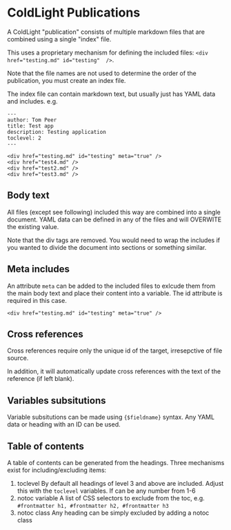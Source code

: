 # ColdLight Publications

A ColdLight "publication" consists of multiple markdown files that are combined using a single "index" file.

This uses a proprietary mechanism for defining the included files: `<div href="testing.md" id="testing"  />`. 

Note that the file names are not used to determine the order of the publication, you must create an index file.

The index file can contain markdown text, but usually just has YAML data and includes. e.g.

```
---
author: Tom Peer
title: Test app
description: Testing application
toclevel: 2
---

<div href="testing.md" id="testing" meta="true" />
<div href="test4.md" />
<div href="test2.md" />
<div href="test3.md" />
```

## Body text

All files (except see following) included this way are combined into a single document. YAML data can be defined in any of the files and will OVERWITE the existing value.

Note that the div tags are removed. You would need to wrap the includes if you wanted to divide the document into sections or something similar.

## Meta includes

An attribute `meta` can be added to the included files to exlcude them from the main body text and place their content into a variable. The id attribute is required in this case.

```
<div href="testing.md" id="testing" meta="true" />
```

## Cross references

Cross references require only the unique id of the target, irresepctive of file source.

In addition, it will automatically update cross references with the text of the reference (if left blank).

## Variables subsitutions

Variable subsitutions can be made using `{$fieldname}` syntax. Any YAML data or heading with an ID can be used.

## Table of contents

A table of contents can be generated from the headings. Three mechanisms exist for including/excluding items:

1. toclevel
	By default all headings of level 3 and above are included. Adjust this with the `toclevel` variables. If can be any number from 1-6
2. notoc variable
	A list of CSS selectors to exclude from the toc, e.g. `#frontmatter h1, #frontmatter h2, #frontmatter h3`
3. notoc class
	Any heading can be simply excluded by adding a notoc class



